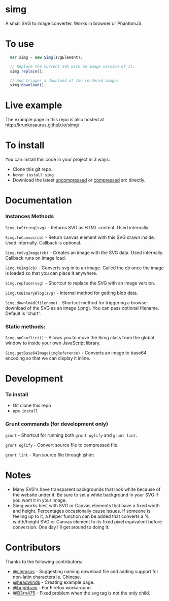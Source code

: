 simg
====

A small SVG to image converter.  Works in browser or PhantomJS.

# To use

```javascript
  var simg = new Simg(svgElement);

  // Replace the current SVG with an image version of it.
  simg.replace();

  // And trigger a download of the rendered image.
  simg.download();
  ```

# Live example

The example page in this repo is also hosted at http://krunkosaurus.github.io/simg/

# To install

You can install this code in your project in 3 ways:

- Clone this git repo.
- `bower install simg`
- Download the latest [uncompressed](https://raw.githubusercontent.com/krunkosaurus/simg/v1.1.0/src/simg.js) or [compressed](https://raw.githubusercontent.com/krunkosaurus/simg/v1.1.0/dist/simg.min.js) src directly.

# Documentation

### Instances Methods

`Simg.toString(svg)` - Returns SVG as HTML content. Used internally.

`Simg.toCanvas(cb)` - Return canvas element with this SVG drawn inside. Used internally. Callback is optional.

`Simg.toSvgImage(cb)` - Creates an image with the SVG data. Used internally.  Callback runs on image load.

`Simg.toImg(cb)` - Converts svg in to an image. Called the cb once the image is loaded so that you can place it anywhere.

`Simg.replace(svg)` - Shortcut to replace the SVG with an image version.

`Simg.toBinaryBlog(svg)` - Internal method for getting blob data.

`Simg.download(filename)` - Shortcut method for triggering a browser download of the SVG as an image (.png). You can pass optional filename. Default is 'chart'.

### Static methods:

`Simg.noConflict()` - Allows you to move the Simg class from the global window to inside your own JavaScript library.

`Simg.getBase64Image(imgReference)` - Converts an image to base64 encoding so that we can display it inline.

# Development

### To install

- Git clone this repo
- `npm install`

### Grunt commands (for development only)

`grunt` - Shortcut for running both `grunt uglify` and `grunt lint`.

`grunt uglify` - Convert source file to compressed file.

`grunt lint` - Run source file through jshint

# Notes

- Many SVG's have transparent backgrounds that look white because of the website under it.  Be sure to set a white background in your SVG if you want it in your image.
- Simg works best with SVG or Canvas elements that have a fixed width and height.  Percentages occasionally cause issues.  If someone is feeling up to it, a helper function can be added that converts a % width/height SVG or Canvas element to its fixed pixel equivalent before conversion. One day I'll get around to doing it.

# Contributors

Thanks to the following contributors:

- [@clemsos](https://github.com/clemsos) - Suggesting naming download file and adding support for non-latin characters ie. Chinese.
- [@headwinds](https://github.com/headwinds) - Creating example page.
- [@brightrain](https://github.com/brightrain) - For Firefox workaround.
- [@B3rn475](https://github.com/B3rn475) - Fixed problem when the svg tag is not the only child.

